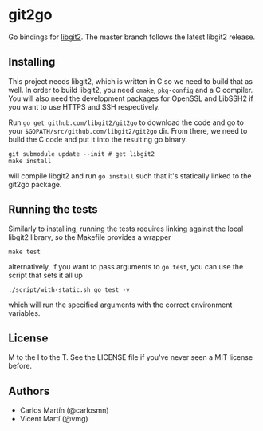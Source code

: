 git2go
======

Go bindings for [libgit2](http://libgit2.github.com/). The master branch follows the latest libgit2 release.

Installing
----------

This project needs libgit2, which is written in C so we need to build that as well. In order to build libgit2, you need `cmake`, `pkg-config` and a C compiler. You will also need the development packages for OpenSSL and LibSSH2 if you want to use HTTPS and SSH respectively.

Run `go get github.com/libgit2/git2go` to download the code and go to your `$GOPATH/src/github.com/libgit2/git2go` dir. From there, we need to build the C code and put it into the resulting go binary.

    git submodule update --init # get libgit2
    make install

will compile libgit2 and run `go install` such that it's statically linked to the git2go package.

Running the tests
-----------------

Similarly to installing, running the tests requires linking against the local libgit2 library, so the Makefile provides a wrapper

    make test

alternatively, if you want to pass arguments to `go test`, you can use the script that sets it all up

    ./script/with-static.sh go test -v

which will run the specified arguments with the correct environment variables.

License
-------

M to the I to the T. See the LICENSE file if you've never seen a MIT license before.

Authors
-------

- Carlos Martín (@carlosmn)
- Vicent Martí (@vmg)

